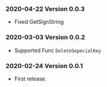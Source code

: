 ### 2020-04-22 Version 0.0.3
* Fixed GetSignString

### 2020-03-03 Version 0.0.2
* Supported Func `DeleteSepecialKey`

### 2020-02-24 Version 0.0.1
* First release.